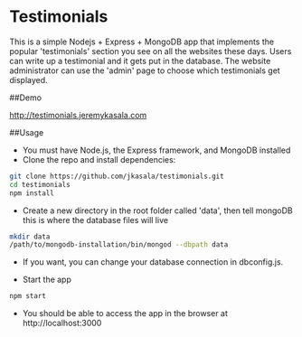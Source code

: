 # Testimonials

This is a simple Nodejs + Express + MongoDB app that implements the popular 'testimonials' section you see on all the websites these days.  Users can write up a testimonial and it gets put in the database.  The website administrator can use the 'admin' page to choose which testimonials get displayed.

##Demo

http://testimonials.jeremykasala.com

##Usage

- You must have Node.js, the Express framework, and MongoDB installed
- Clone the repo and install dependencies: 
```sh 
git clone https://github.com/jkasala/testimonials.git 
cd testimonials
npm install
```
- Create a new directory in the root folder called 'data', then tell mongoDB this is where the database files will live
```sh 
mkdir data
/path/to/mongodb-installation/bin/mongod --dbpath data
```
- If you want, you can change your database connection in dbconfig.js.

- Start the app
```sh 
npm start
```
- You should be able to access the app in the browser at http://localhost:3000
